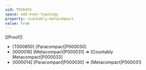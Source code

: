 ```yaml
---
uid: T016455
space: odd-even-topology
property: countably-metacompact
value: true
---
```

[[Proof]]

* [T000850] [Paracompact|P000030]
* [I000016] [Metacompact|P000031] => [Countably Metacompact|P000033]
* [I000014] [Paracompact|P000030] => [Metacompact|P000031]

